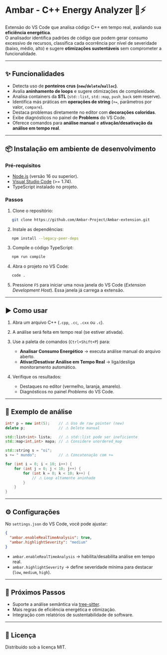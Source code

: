 # Ambar - C++ Energy Analyzer 🔋⚡

Extensão do VS Code que analisa código C++ em tempo real, avaliando sua **eficiência energética**.  
O analisador identifica padrões de código que podem gerar consumo excessivo de recursos, classifica cada ocorrência por nível de severidade (baixo, médio, alto) e sugere **otimizações sustentáveis** sem comprometer a funcionalidade.

---

## ✨ Funcionalidades
- Detecta uso de **ponteiros crus (`new`/`delete`/`malloc`)**.
- Avalia **aninhamento de loops** e sugere otimizações de complexidade.
- Analisa containers da **STL** (`std::list`, `std::map`, `push_back` sem reserve).
- Identifica más práticas em **operações de string** (`+=`, parâmetros por valor, `compare`).
- Destaca problemas diretamente no editor com **decorações coloridas**.
- Exibe diagnósticos no painel de **Problems** do VS Code.
- Oferece comandos para **análise manual** e **ativação/desativação da análise em tempo real**.

---

## 📦 Instalação em ambiente de desenvolvimento

### Pré-requisitos
- [Node.js](https://nodejs.org/) (versão 16 ou superior).
- [Visual Studio Code](https://code.visualstudio.com/) (>= 1.74).
- TypeScript instalado no projeto.

### Passos
1. Clone o repositório:

```bash
   git clone https://github.com/Ambar-Project/Ambar-extension.git
```

2. Instale as dependências:

```bash
   npm install --legacy-peer-deps
```

3. Compile o código TypeScript:
   
```bash
   npm run compile
```

4. Abra o projeto no VS Code:

```bash
   code .
```

5. Pressione `F5` para iniciar uma nova janela do VS Code (*Extension Development Host*).
   Essa janela já carrega a extensão.
---
## ▶️ Como usar

1. Abra um arquivo C++ (`.cpp`, `.cc`, `.cxx` ou `.c`).

2. A análise será feita em tempo real (se estiver ativada).

3. Use a paleta de comandos (`Ctrl+Shift+P`) para:

   * **Analisar Consumo Energético** → executa análise manual do arquivo aberto.
   * **Ativar/Desativar Análise em Tempo Real** → liga/desliga monitoramento automático.

4. Verifique os resultados:

   * Destaques no editor (vermelho, laranja, amarelo).
   * Diagnósticos no painel *Problems* do VS Code.

---

## 🧪 Exemplo de análise

```cpp
int* p = new int(5);    // ⚠ Uso de raw pointer (new)
delete p;               // ⚠ Delete manual

std::list<int> lista;   // ⚠ std::list pode ser ineficiente
std::map<int,int> mapa; // ⚠ Considere unordered_map

std::string s = "oi";
s += " mundo";          // ⚠ Concatenação com +=

for (int i = 0; i < 10; i++) {
    for (int j = 0; j < 10; j++) {
        for (int k = 0; k < 10; k++) {
            // ⚠ Loop altamente aninhado
        }
    }
}
```

---

## ⚙️ Configurações

No `settings.json` do VS Code, você pode ajustar:

```json
{
  "ambar.enableRealTimeAnalysis": true,
  "ambar.highlightSeverity": "medium"
}
```

* `ambar.enableRealTimeAnalysis` → habilita/desabilita análise em tempo real.
* `ambar.highlightSeverity` → define severidade mínima para destacar (`low`, `medium`, `high`).

---

## 📌 Próximos Passos

* Suporte a análise semântica via [tree-sitter](https://tree-sitter.github.io/tree-sitter/).
* Mais regras de eficiência energética e otimização.
* Integração com relatórios de sustentabilidade de software.

---

## 📄 Licença

Distribuído sob a licença MIT.
